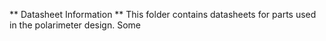 ** Datasheet Information **
This folder contains datasheets for parts used in the polarimeter design. Some 